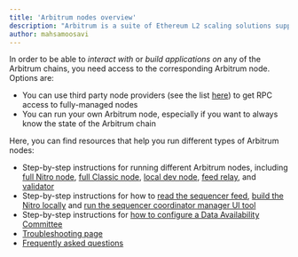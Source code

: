 ```yaml
---
title: 'Arbitrum nodes overview'
description: "Arbitrum is a suite of Ethereum L2 scaling solutions supported by a decentralized network of nodes. This guide introduces you to Arbitrum's node types and how they work together to scale Ethereum."
author: mahsamoosavi
---
```


In order to be able to _interact with_ or _build applications on_ any of the Arbitrum chains, you need access to the corresponding Arbitrum node. Options are:

- You can use third party node providers (see the list [here](/build-decentralized-apps/reference/01-node-providers.md)) to get RPC access to fully-managed nodes
- You can run your own Arbitrum node, especially if you want to always know the state of the Arbitrum chain

Here, you can find resources that help you run different types of Arbitrum nodes:

- Step-by-step instructions for running different Arbitrum nodes, including [full Nitro node](./how-tos/running-a-full-node.mdx), [full Classic node](./how-tos/running-a-classic-node.mdx), [local dev node](./how-tos/local-dev-node.mdx), [feed relay](./how-tos/running-a-feed-relay.mdx), and [validator](./how-tos/running-a-validator.mdx)
- Step-by-step instructions for how to [read the sequencer feed](./how-tos/read-sequencer-feed.md), [build the Nitro locally](./how-tos/build-nitro-locally.md) and [run the sequencer coordinator manager UI tool](./how-tos/running-a-sequencer-coordinator-manager.mdx)
- Step-by-step instructions for [how to configure a Data Availability Committee](/node-running/how-tos/data-availability-committee/introduction.mdx)
- [Troubleshooting page](./troubleshooting-running-nodes.md)
- [Frequently asked questions](./faq.md)
